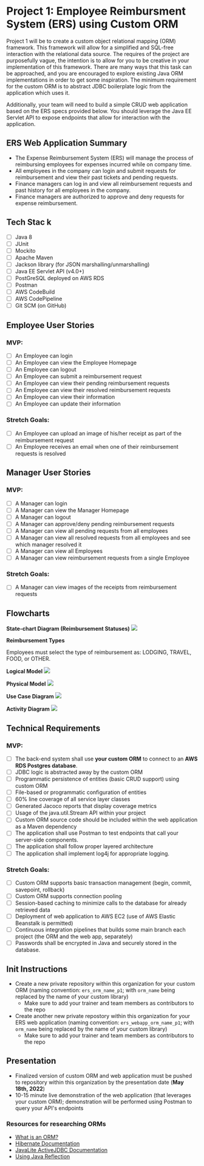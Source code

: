 # Project 1: Employee Reimbursment System (ERS) using Custom ORM
Project 1 will be to create a custom object relational mapping (ORM) framework. This framework will allow for a simplified and SQL-free interaction with the relational data source. The requires of the project are purposefully vague, the intention is to allow for you to be creative in your implementation of this framework. There are many ways that this task can be approached, and you are encouraged to explore existing Java ORM implementations in order to get some inspiration. The minimum requirement for the custom ORM is to abstract JDBC boilerplate logic from the application which uses it.

Additionally, your team will need to build a simple CRUD web application based on the ERS specs provided below. You should leverage the Java EE Servlet API to expose endpoints that allow for interaction with the application.

## ERS Web Application Summary
* The Expense Reimbursement System (ERS) will manage the process of reimbursing employees for expenses incurred while on company time. 
* All employees in the company can login and submit requests for reimbursement and view their past tickets and pending requests. 
* Finance managers can log in and view all reimbursement requests and past history for all employees in the company. 
* Finance managers are authorized to approve and deny requests for expense reimbursement.

## Tech Stac k 
- [ ] Java 8
- [ ] JUnit
- [ ] Mockito
- [ ] Apache Maven
- [ ] Jackson library (for JSON marshalling/unmarshalling)
- [ ] Java EE Servlet API (v4.0+)
- [ ] PostGreSQL deployed on AWS RDS
- [ ] Postman
- [ ] AWS CodeBuild
- [ ] AWS CodePipeline
- [ ] Git SCM (on GitHub)

## Employee User Stories 
### MVP:
- [ ] An Employee can login
- [ ] An Employee can view the Employee Homepage
- [ ] An Employee can logout
- [ ] An Employee can submit a reimbursement request
- [ ] An Employee can view their pending reimbursement requests
- [ ] An Employee can view their resolved reimbursement requests
- [ ] An Employee can view their information
- [ ] An Employee can update their information
### Stretch Goals:
- [ ] An Employee can upload an image of his/her receipt as part of the reimbursement request 
- [ ] An Employee receives an email when one of their reimbursement requests is resolved

## Manager User Stories
### MVP:
- [ ] A Manager can login
- [ ] A Manager can view the Manager Homepage
- [ ] A Manager can logout
- [ ] A Manager can approve/deny pending reimbursement requests
- [ ] A Manager can view all pending requests from all employees
- [ ] A Manager can view all resolved requests from all employees and see which manager resolved it
- [ ] A Manager can view all Employees
- [ ] A Manager can view reimbursement requests from a single Employee 
### Stretch Goals:
- [ ] A Manager can view images of the receipts from reimbursement requests

## Flowcharts
**State-chart Diagram (Reimbursement Statuses)** 
![](./imgs/state-chart.jpg)

**Reimbursement Types**

Employees must select the type of reimbursement as: LODGING, TRAVEL, FOOD, or OTHER.

**Logical Model**
![](./imgs/logical.jpg)

**Physical Model**
![](./imgs/physical.jpg)

**Use Case Diagram**
![](./imgs/use-case.jpg)

**Activity Diagram**
![](./imgs/activity.jpg)

## Technical Requirements
### MVP:
- [ ] The back-end system shall use **your custom ORM** to connect to an **AWS RDS Postgres database**. 
- [ ] JDBC logic is abstracted away by the custom ORM 
- [ ] Programmatic persistence of entities (basic CRUD support) using custom ORM
- [ ] File-based or programmatic configuration of entities
- [ ] 60% line coverage of all service layer classes
- [ ] Generated Jacoco reports that display coverage metrics
- [ ] Usage of the java.util.Stream API within your project
- [ ] Custom ORM source code should be included within the web application as a Maven dependency
- [ ] The application shall use Postman to test endpoints that call your server-side components. 
- [ ] The application shall follow proper layered architecture
- [ ] The application shall implement log4j for appropriate logging. 

### Stretch Goals:
- [ ] Custom ORM supports basic transaction management (begin, commit, savepoint, rollback) 
- [ ] Custom ORM supports connection pooling
- [ ] Session-based caching to minimize calls to the database for already retrieved data
- [ ] Deployment of web application to AWS EC2 (use of AWS Elastic Beanstalk is permitted) 
- [ ] Continuous integration pipelines that builds some main branch each project (the ORM and the web app, separately)
- [ ] Passwords shall be encrypted in Java and securely stored in the database. 

## Init Instructions
- Create a new private repository within this organization for your custom ORM (naming convention: `ers_orm_name_p1`; with `orm_name` being replaced by the name of your custom library)
    - Make sure to add your trainer and team members as contributors to the repo
- Create another new private repostory within this organization for your ERS web application (naming convention: `ers_webapp_orm_name_p1`; with `orm_name` being replaced by the name of your custom library)
    - Make sure to add your trainer and team members as contributors to the repo

## Presentation
- Finalized version of custom ORM and web application must be pushed to repository within this organization by the presentation date (**May 18th, 2022**)
- 10-15 minute live demonstration of the web application (that leverages your custom ORM); demonstration will be performed using Postman to query your API's endpoints

### Resources for researching ORMs
- [What is an ORM?](https://blog.bitsrc.io/what-is-an-orm-and-why-you-should-use-it-b2b6f75f5e2a)
- [Hibernate Documentation](https://hibernate.org/orm/documentation/5.4/)
- [JavaLite ActiveJDBC Documentation](https://javalite.io/documentation)
- [Using Java Reflection](https://www.oracle.com/technical-resources/articles/java/javareflection.html)
